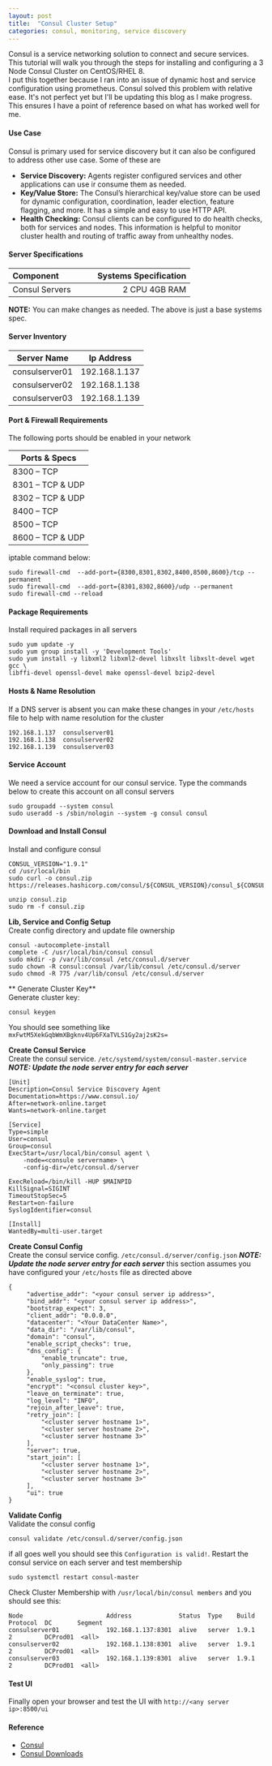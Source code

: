 ```yaml
---
layout: post
title:  "Consul Cluster Setup"
categories: consul, monitoring, service discovery
---
```


Consul is a service networking solution to connect and secure services. This tutorial will walk you through the steps for 
installing and configuring a 3 Node Consul Cluster on CentOS/RHEL 8.<br>
I put this together because I ran into an issue of dynamic host and service configuration using prometheus. Consul solved this
problem with relative ease. It's not perfect yet but I'll be updating this blog as I make progress. This ensures I have a point
of reference based on what has worked well for me.

#### **Use Case**
Consul is primary used for service discovery but it can also be configured to address other use case. Some of these are
* **Service Discovery:** Agents register configured services and other applications can use ir consume them as needed. 
* **Key/Value Store:** The Consul’s hierarchical key/value store can be used for dynamic configuration, coordination, leader election, feature flagging, and more. It has a simple and easy to use HTTP API. 
* **Health Checking:** Consul clients can be configured to do health checks, both for services and nodes. This information is helpful to monitor cluster health and routing of traffic away from unhealthy nodes.


#### **Server Specifications**

|Component &nbsp; &nbsp; &nbsp; &nbsp; &nbsp; &nbsp; &nbsp; | Systems Specification |
|:------------- | --------------------: |
|Consul Servers |  2 CPU   4GB RAM      |

**NOTE:**
You can make changes as needed. The above is just a base systems spec.

#### **Server Inventory**

|Server Name    |  Ip Address      |
|---------------|------------------|
|consulserver01 |  192.168.1.137   |
|consulserver02 |  192.168.1.138   |
|consulserver03 |  192.168.1.139   |

#### **Port & Firewall Requirements**
The following ports should be enabled in your network

| Ports & Specs    | 
|------------------|
| 8300  – TCP      |
| 8301  – TCP & UDP|
| 8302  – TCP & UDP|
| 8400  – TCP      |
| 8500  – TCP      |
| 8600  – TCP & UDP|

iptable command below:
```
sudo firewall-cmd  --add-port={8300,8301,8302,8400,8500,8600}/tcp --permanent
sudo firewall-cmd  --add-port={8301,8302,8600}/udp --permanent
sudo firewall-cmd --reload
```

#### **Package Requirements**
Install required packages in all servers
```
sudo yum update -y
sudo yum group install -y 'Development Tools'
sudo yum install -y libxml2 libxml2-devel libxslt libxslt-devel wget gcc \
libffi-devel openssl-devel make openssl-devel bzip2-devel 
```

#### **Hosts & Name Resolution**
If a DNS server is absent you can make these changes in your ```/etc/hosts``` file to help with name resolution for the cluster
```
192.168.1.137  consulserver01
192.168.1.138  consulserver02
192.168.1.139  consulserver03
```

#### **Service Account**
We need a service account for our consul service. Type the commands below to create this account on all consul servers
```
sudo groupadd --system consul
sudo useradd -s /sbin/nologin --system -g consul consul
```

#### **Download and Install Consul**
Install and configure consul
```
CONSUL_VERSION="1.9.1"
cd /usr/local/bin
sudo curl -o consul.zip https://releases.hashicorp.com/consul/${CONSUL_VERSION}/consul_${CONSUL_VERSION}_linux_amd64.zip

unzip consul.zip
sudo rm -f consul.zip
```

**Lib, Service and Config Setup**<br>
Create config directory and update file ownership
```
consul -autocomplete-install
complete -C /usr/local/bin/consul consul
sudo mkdir -p /var/lib/consul /etc/consul.d/server
sudo chown -R consul:consul /var/lib/consul /etc/consul.d/server
sudo chmod -R 775 /var/lib/consul /etc/consul.d/server
```
** Generate Cluster Key**<br>
Generate cluster key:
```
consul keygen
```
You should see something like ```mxFwtM5XekGqbWmXBgknv4Up6FXaTVLS1Gy2aj2sK2s=```

**Create Consul Service**<br>
Create the consul service. ```/etc/systemd/system/consul-master.service``` ***NOTE: Update the node server entry for each server***
```
[Unit]
Description=Consul Service Discovery Agent
Documentation=https://www.consul.io/
After=network-online.target
Wants=network-online.target

[Service]
Type=simple
User=consul
Group=consul
ExecStart=/usr/local/bin/consul agent \
	-node=<consule servername> \
	-config-dir=/etc/consul.d/server

ExecReload=/bin/kill -HUP $MAINPID
KillSignal=SIGINT
TimeoutStopSec=5
Restart=on-failure
SyslogIdentifier=consul

[Install]
WantedBy=multi-user.target

```

**Create Consul Config**<br>
Create the consul service config. ```/etc/consul.d/server/config.json``` ***NOTE: Update the node server entry for each server***
this section assumes you have configured your ```/etc/hosts``` file as directed above
```
{
     "advertise_addr": "<your consul server ip address>",
     "bind_addr": "<your consul server ip address>",
     "bootstrap_expect": 3,
     "client_addr": "0.0.0.0",
     "datacenter": "<Your DataCenter Name>",
     "data_dir": "/var/lib/consul",
     "domain": "consul",
     "enable_script_checks": true,
     "dns_config": {
         "enable_truncate": true,
         "only_passing": true
     },
     "enable_syslog": true,
     "encrypt": "<consul cluster key>",
     "leave_on_terminate": true,
     "log_level": "INFO",
     "rejoin_after_leave": true,
     "retry_join": [
         "<cluster server hostname 1>",
         "<cluster server hostname 2>",
         "<cluster server hostname 3>"
     ],
     "server": true,
     "start_join": [
         "<cluster server hostname 1>",
         "<cluster server hostname 2>",
         "<cluster server hostname 3>"
     ],
     "ui": true
}
```

**Validate Config**<br>
Validate the consul config
```
consul validate /etc/consul.d/server/config.json
```
if all goes well you should see this ```Configuration is valid!```. Restart the consul service on each server and test membership
```
sudo systemctl restart consul-master
```
Check Cluster Membership with ```/usr/local/bin/consul members``` and you should see this:
```
Node                       Address             Status  Type    Build  Protocol  DC       Segment
consulserver01             192.168.1.137:8301  alive   server  1.9.1  2         DCProd01  <all>
consulserver02             192.168.1.138:8301  alive   server  1.9.1  2         DCProd01  <all>
consulserver03             192.168.1.139:8301  alive   server  1.9.1  2         DCProd01  <all>
```


#### **Test UI**
Finally open your browser and test the UI with ```http://<any server ip>:8500/ui```



#### **Reference**
* [Consul](https://www.consul.io/)
* [Consul Downloads](https://releases.hashicorp.com/consul/)
